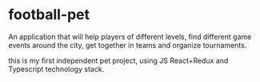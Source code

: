 # football-pet
An application that will help players of different levels, find different game events around the city, get together in teams and organize tournaments.

this is my first independent pet project, using JS React+Redux and Typescript technology stack. 
